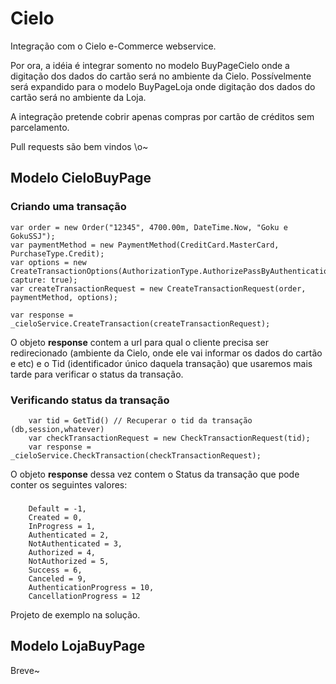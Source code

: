 Cielo
=====

Integração com o Cielo e-Commerce webservice.

Por ora, a idéia é integrar somento no modelo BuyPageCielo onde a digitação dos dados do cartão será no ambiente da Cielo.
Possívelmente será expandido para o modelo BuyPageLoja onde digitação dos dados do cartão será no ambiente da Loja.

A integração pretende cobrir apenas compras por cartão de créditos sem parcelamento.

Pull requests são bem vindos \o\~

Modelo CieloBuyPage
-----

### Criando uma transação

	var order = new Order("12345", 4700.00m, DateTime.Now, "Goku e GokuSSJ");
	var paymentMethod = new PaymentMethod(CreditCard.MasterCard, PurchaseType.Credit);
	var options = new CreateTransactionOptions(AuthorizationType.AuthorizePassByAuthentication, capture: true);
	var createTransactionRequest = new CreateTransactionRequest(order, paymentMethod, options);
	
	var response = _cieloService.CreateTransaction(createTransactionRequest);
	
O objeto __response__ contem a url para qual o cliente precisa ser redirecionado (ambiente da Cielo, onde ele vai informar os dados do cartão e etc) e o Tid (identificador único daquela transação) que usaremos mais tarde para verificar o status da transação.

### Verificando status da transação
		var tid = GetTid() // Recuperar o tid da transação (db,session,whatever)
		var checkTransactionRequest = new CheckTransactionRequest(tid);
		var response = _cieloService.CheckTransaction(checkTransactionRequest);

O objeto __response__ dessa vez contem o Status da transação que pode conter os seguintes valores:

### 
        Default = -1,
        Created = 0,
        InProgress = 1,
        Authenticated = 2,
        NotAuthenticated = 3,
        Authorized = 4,
        NotAuthorized = 5,
        Success = 6,
        Canceled = 9,
        AuthenticationProgress = 10,
        CancellationProgress = 12
		
Projeto de exemplo na solução.
		
Modelo LojaBuyPage
-----

Breve~